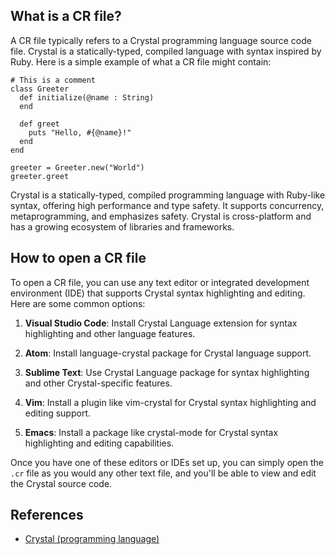 ## What is a CR file?

A CR file typically refers to a Crystal programming language source code file. Crystal is a statically-typed, compiled language with syntax inspired by Ruby. Here is a simple example of what a CR file might contain:

```
# This is a comment
class Greeter
  def initialize(@name : String)
  end

  def greet
    puts "Hello, #{@name}!"
  end
end

greeter = Greeter.new("World")
greeter.greet
```

Crystal is a statically-typed, compiled programming language with Ruby-like syntax, offering high performance and type safety. It supports concurrency, metaprogramming, and emphasizes safety. Crystal is cross-platform and has a growing ecosystem of libraries and frameworks.

## How to open a CR file

To open a CR file, you can use any text editor or integrated development environment (IDE) that supports Crystal syntax highlighting and editing. Here are some common options:

1.  **Visual Studio Code**: Install Crystal Language extension for syntax highlighting and other language features.
    
2.  **Atom**: Install language-crystal package for Crystal language support.
    
3.  **Sublime Text**: Use Crystal Language package for syntax highlighting and other Crystal-specific features.
    
4.  **Vim**: Install a plugin like vim-crystal for Crystal syntax highlighting and editing support.
    
5.  **Emacs**: Install a package like crystal-mode for Crystal syntax highlighting and editing capabilities.
    

Once you have one of these editors or IDEs set up, you can simply open the `.cr` file as you would any other text file, and you'll be able to view and edit the Crystal source code.

## References
* [Crystal (programming language)](https://en.wikipedia.org/wiki/Crystal_(programming_language))
